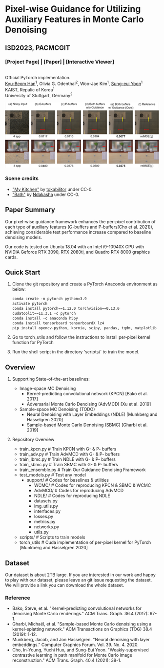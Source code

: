 # Pixel-wise Guidance for Utilizing Auxiliary Features in Monte Carlo Denoising
## I3D2023, PACMCGIT
### [Project Page] | [Paper] | [Interactive Viewer]
<br>Official PyTorch implementation.</br>
 [Kyu-Beom Han](https://qbhan.oopy.io/)<sup>1</sup>,
 Olivia G. Odenthal<sup>2</sup>,
 Woo-Jae Kim<sup>1</sup>,
 [Sung-eui Yoon](https://sgvr.kaist.ac.kr/~sungeui/)<sup>1</sup> <br>
KAIST, Repulic of Korea<sup>1</sup>  
University of Stuttgart, Germany<sup>2</sup>  

![teaser_image](assets/results.PNG)

### Scene credits
- ["My Kitchen"](https://www.blendswap.com/blend/9528) by [tokabilitor](https://www.blendswap.com/profile/41638) under CC-0.
- ["Bath"](https://www.blendswap.com/blend/18595) by [Ndakasha](https://www.blendswap.com/profile/404844) under CC-0.

## Paper Summary

Our pixel-wise guidance framework enhances the per-pixel contribution of each type of auxiliary features (G-buffers and P-buffers[Cho et al. 2021]), achieving considerable test performance increase compared to baseline denoising models. 

Our code is tested on Ubuntu 18.04 with an Intel i9-10940X CPU with NVIDIA Geforce RTX 3090, RTX 2080ti, and Quadro RTX 8000 graphics cards.

## Quick Start

1. Clone the git repository and create a PyTorch Anaconda environment as below:
    ```
    conda create -n pytorch python=3.9
    activate pytorch
    conda install pytorch==1.12.0 torchvision==0.13.0 cudatoolit==11.3.1 -c pytorch
    conda install -c anaconda h5py
    conda install tensorboard tensorboardX lz4
    pip install opencv-python, kornia, scipy, pandas, tqdm, matplotlib
    ```

2. Go to torch_utils and follow the instructions to install per-pixel kernel function for PyTorch

3. Run the shell script in the directory 'scripts/' to train the model.


## Overview
1. Supporting State-of-the-art baselines: 
    - Image-space MC Denoising 
      - Kernel-predicting convolutional network (KPCN) [Bako et al. 2017]
      - Adversarial Monte Carlo Denoising (AdvMCD) [Xu et al. 2019]
    - Sample-space MC Denoising (TODO)
        - Neural Denoising with Layer Embeddings (NDLE) [Munkberg and Hasselgren 2020]
        - Sample-based Monte Carlo Denoising (SBMC) [Gharbi et al. 2019]

2. Repository Overview
   - train_kpcn.py         # Train KPCN with G- \& P- buffers
   - train_adv.py          # Train AdvMCD with G- \& P- buffers
   - train_lbmc.py         # Train NDLE with G- \& P- buffers
   - train_sbmc.py         # Train SBMC with G- \& P- buffers
   - train_ensemble.py     # Train Our Guidance Denoising Framework
   - test_models.py        # Test any model
     - support/            # Codes for baselines \& utilities
       - WCMC/             # Codes for reproducing KPCN & SBMC & WCMC 
       - AdvMCD/           # Codes for reproducing AdvMCD
       - NDLE/             # Codes for reproducing NDLE
     	- datasets.py      
     	- img_utils.py
     	- interfaces.py
     	- losses.py
     	- metrics.py
     	- networks.py
     	- utils.py
   	- scripts/             # Scripts to train models
   	- torch_utils          # Cuda implementation of per-pixel kernel for PyTorch [Munkberg and Hasselgren 2020]


## Dataset
Our dataset is about 2TB large. If you are interested in our work and happy to play with our dataset, please leave an git issue requesting the dataset.
We will provide a link you can download the whole dataset.


### Reference
- Bako, Steve, et al. "Kernel-predicting convolutional networks for denoising Monte Carlo renderings." ACM Trans. Graph. 36.4 (2017): 97-1.
- Gharbi, Michaël, et al. "Sample-based Monte Carlo denoising using a kernel-splatting network." ACM Transactions on Graphics (TOG) 38.4 (2019): 1-12.
- Munkberg, Jacob, and Jon Hasselgren. "Neural denoising with layer embeddings." Computer Graphics Forum. Vol. 39. No. 4. 2020.
- Cho, In-Young, Yuchi Huo, and Sung-Eui Yoon. "Weakly-supervised contrastive learning in path manifold for Monte Carlo image reconstruction." ACM Trans. Graph. 40.4 (2021): 38-1.